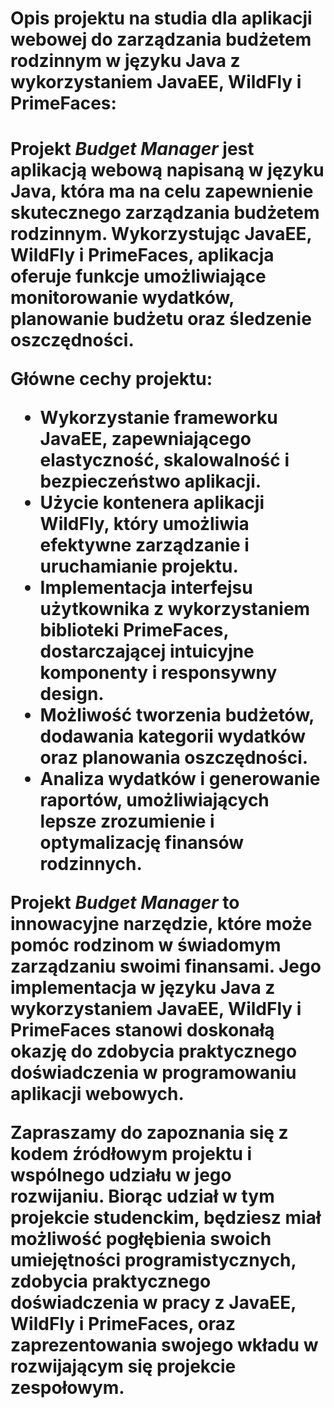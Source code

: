 <h1> <p><strong>Opis projektu na studia dla aplikacji webowej do zarządzania budżetem rodzinnym w języku Java z wykorzystaniem JavaEE, WildFly i PrimeFaces:</strong></p><h1>

<p>Projekt <em>Budget Manager</em> jest aplikacją webową napisaną w języku Java, która ma na celu zapewnienie skutecznego zarządzania budżetem rodzinnym. Wykorzystując <strong>JavaEE</strong>, <strong>WildFly</strong> i <strong>PrimeFaces</strong>, aplikacja oferuje funkcje umożliwiające monitorowanie wydatków, planowanie budżetu oraz śledzenie oszczędności.</p>

<p><strong>Główne cechy projektu:</strong></p>
<ul>
  <li>Wykorzystanie frameworku <strong>JavaEE</strong>, zapewniającego elastyczność, skalowalność i bezpieczeństwo aplikacji.</li>
  <li>Użycie kontenera aplikacji <strong>WildFly</strong>, który umożliwia efektywne zarządzanie i uruchamianie projektu.</li>
  <li>Implementacja interfejsu użytkownika z wykorzystaniem biblioteki <strong>PrimeFaces</strong>, dostarczającej intuicyjne komponenty i responsywny design.</li>
  <li>Możliwość tworzenia budżetów, dodawania kategorii wydatków oraz planowania oszczędności.</li>
  <li>Analiza wydatków i generowanie raportów, umożliwiających lepsze zrozumienie i optymalizację finansów rodzinnych.</li>
</ul>

<p>Projekt <em>Budget Manager</em> to innowacyjne narzędzie, które może pomóc rodzinom w świadomym zarządzaniu swoimi finansami. Jego implementacja w języku Java z wykorzystaniem <strong>JavaEE</strong>, <strong>WildFly</strong> i <strong>PrimeFaces</strong> stanowi doskonałą okazję do zdobycia praktycznego doświadczenia w programowaniu aplikacji webowych.</p>

<p>Zapraszamy do zapoznania się z kodem źródłowym projektu i wspólnego udziału w jego rozwijaniu. Biorąc udział w tym projekcie studenckim, będziesz miał możliwość pogłębienia swoich umiejętności programistycznych, zdobycia praktycznego doświadczenia w pracy z <strong>JavaEE</strong>, <strong>WildFly</strong> i <strong>PrimeFaces</strong>, oraz zaprezentowania swojego wkładu w rozwijającym się projekcie zespołowym.</p>

